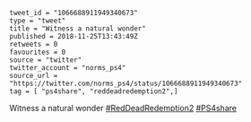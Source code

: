 ```
tweet_id = "1066688911949340673"
type = "tweet"
title = "Witness a natural wonder"
published = 2018-11-25T13:43:49Z
retweets = 0
favourites = 0
source = "twitter"
twitter_account = "norms_ps4"
source_url = "https://twitter.com/norms_ps4/status/1066688911949340673"
tag = [ "ps4share", "reddeadredemption2",]
```

Witness a natural wonder [#RedDeadRedemption2](/tags/reddeadredemption2/) [#PS4share](/tags/ps4share/)

<p class='image'><img src='http://mnf.m17s.net/2018/11/25/Ds2j6SEXcAARDYy.jpg' alt=''></p>


